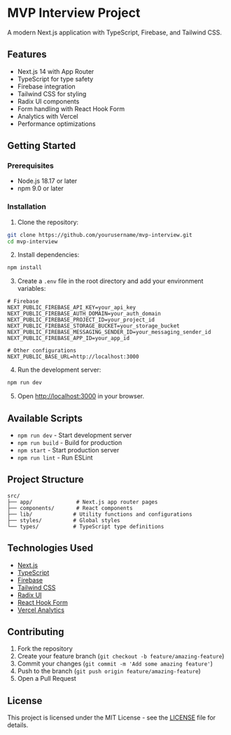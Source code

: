 # MVP Interview Project

A modern Next.js application with TypeScript, Firebase, and Tailwind CSS.

## Features

- Next.js 14 with App Router
- TypeScript for type safety
- Firebase integration
- Tailwind CSS for styling
- Radix UI components
- Form handling with React Hook Form
- Analytics with Vercel
- Performance optimizations

## Getting Started

### Prerequisites

- Node.js 18.17 or later
- npm 9.0 or later

### Installation

1. Clone the repository:
```bash
git clone https://github.com/yourusername/mvp-interview.git
cd mvp-interview
```

2. Install dependencies:
```bash
npm install
```

3. Create a `.env` file in the root directory and add your environment variables:
```env
# Firebase
NEXT_PUBLIC_FIREBASE_API_KEY=your_api_key
NEXT_PUBLIC_FIREBASE_AUTH_DOMAIN=your_auth_domain
NEXT_PUBLIC_FIREBASE_PROJECT_ID=your_project_id
NEXT_PUBLIC_FIREBASE_STORAGE_BUCKET=your_storage_bucket
NEXT_PUBLIC_FIREBASE_MESSAGING_SENDER_ID=your_messaging_sender_id
NEXT_PUBLIC_FIREBASE_APP_ID=your_app_id

# Other configurations
NEXT_PUBLIC_BASE_URL=http://localhost:3000
```

4. Run the development server:
```bash
npm run dev
```

5. Open [http://localhost:3000](http://localhost:3000) in your browser.

## Available Scripts

- `npm run dev` - Start development server
- `npm run build` - Build for production
- `npm start` - Start production server
- `npm run lint` - Run ESLint

## Project Structure

```
src/
├── app/              # Next.js app router pages
├── components/       # React components
├── lib/             # Utility functions and configurations
├── styles/          # Global styles
└── types/           # TypeScript type definitions
```

## Technologies Used

- [Next.js](https://nextjs.org/)
- [TypeScript](https://www.typescriptlang.org/)
- [Firebase](https://firebase.google.com/)
- [Tailwind CSS](https://tailwindcss.com/)
- [Radix UI](https://www.radix-ui.com/)
- [React Hook Form](https://react-hook-form.com/)
- [Vercel Analytics](https://vercel.com/analytics)

## Contributing

1. Fork the repository
2. Create your feature branch (`git checkout -b feature/amazing-feature`)
3. Commit your changes (`git commit -m 'Add some amazing feature'`)
4. Push to the branch (`git push origin feature/amazing-feature`)
5. Open a Pull Request

## License

This project is licensed under the MIT License - see the [LICENSE](LICENSE) file for details. 
